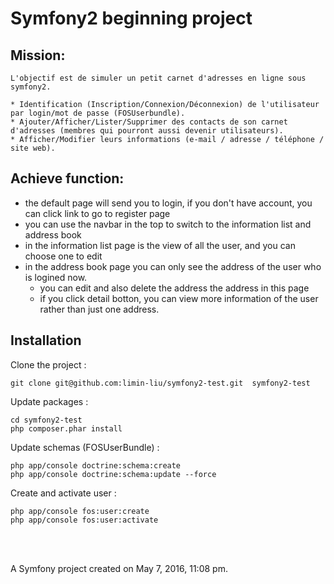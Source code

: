 Symfony2  beginning  project
==========

Mission:
------------


    L'objectif est de simuler un petit carnet d'adresses en ligne sous symfony2.
    
    * Identification (Inscription/Connexion/Déconnexion) de l'utilisateur par login/mot de passe (FOSUserbundle).
    * Ajouter/Afficher/Lister/Supprimer des contacts de son carnet d'adresses (membres qui pourront aussi devenir utilisateurs). 
    * Afficher/Modifier leurs informations (e-mail / adresse / téléphone / site web).

 
Achieve function:
---------------

* the default page will send you to login, if you don't have account, you can click link to go to register page
* you can use the navbar in the top to switch to the information list and address book
* in the information list page is the view of all the user, and you can choose one to edit
* in the address book page you can only see the address of the user who is logined now. 
    * you can edit and also delete the address the address in this page
    * if you click detail botton, you can view more information of the user rather than just one address. 


Installation   
-------------
Clone the project :

    git clone git@github.com:limin-liu/symfony2-test.git  symfony2-test
        
Update packages :
    
    cd symfony2-test
    php composer.phar install
    
Update schemas (FOSUserBundle) :
    
    php app/console doctrine:schema:create
    php app/console doctrine:schema:update --force

Create and activate user :
    
    php app/console fos:user:create
    php app/console fos:user:activate
    


    


</br></br>


A Symfony project created on May 7, 2016, 11:08 pm.
